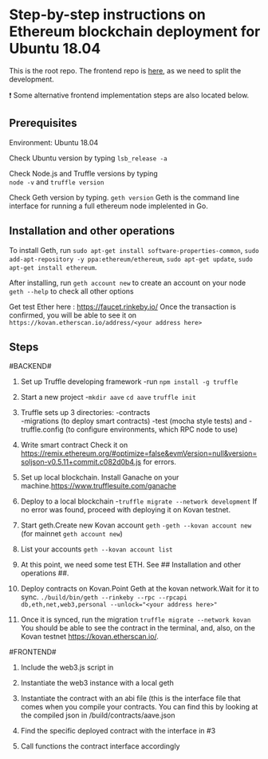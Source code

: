 # Step-by-step instructions on Ethereum blockchain deployment for Ubuntu 18.04

This is the root repo.
The frontend repo is [here](https://github.com/jordicasesnoves/AAVE_Hackaton_frontend), as we need to split the development. 

:exclamation: Some alternative frontend implementation steps are also located below.



## Prerequisites ##
Environment: Ubuntu 18.04

Check Ubuntu version by typing
`lsb_release -a`

Check Node.js and Truffle versions  by typing  
`node -v` and  `truffle version`

Check Geth version by typing.
`geth version`
Geth is the command line interface for running a full ethereum node implelented in Go.

## Installation and other operations ##
To install Geth, run
`sudo apt-get install software-properties-common`,
`sudo add-apt-repository -y ppa:ethereum/ethereum`,
`sudo apt-get update`,
`sudo apt-get install ethereum`.

After installing, run
`geth account new` to create an account on your node
`geth --help` to check all other options

 Get test Ether here : https://faucet.rinkeby.io/
 Once the transaction is confirmed, you will be able to see it on 
 `https://kovan.etherscan.io/address/<your address here>`
 
## Steps ##

#BACKEND#

1. Set up Truffle developing framework 
  -run `npm install -g truffle`
  
2. Start a new project
  -`mkdir aave`
   `cd aave`
   `truffle init`
   
3. Truffle sets up 3 directories:
   -contracts  
   -migrations (to deploy smart contracts)
   -test (mocha style tests)
   and
   -truffle.config (to configure environments, which RPC node to use)
 
 4. Write smart contract
    Check it on https://remix.ethereum.org/#optimize=false&evmVersion=null&version=soljson-v0.5.11+commit.c082d0b4.js for errors.
   
 5. Set up local blockchain. Install Ganache on your machine.https://www.trufflesuite.com/ganache
 
 6. Deploy to a local blockchain
   -`truffle migrate --network development`
    If no error was found, proceed with deploying it on Kovan testnet.
    
 
 7. Start geth.Create new Kovan account
   `geth`
   `-geth --kovan account new` (for mainnet `geth account new`)
   
 8. List your accounts
    `geth --kovan account list`

 9. At this point, we need some test ETH.
    See ## Installation and other operations ##.
    
10. Deploy contracts on Kovan.Point Geth at the kovan network.Wait for it to sync.
    `./build/bin/geth --rinkeby --rpc --rpcapi db,eth,net,web3,personal --unlock="<your address here>"`
    
11. Once it is synced, run the migration
    `truffle migrate --network kovan`
    You should be able to see the contract in the terminal, and, also, on the Kovan testnet https://kovan.etherscan.io/.
    
    
#FRONTEND#


1. Include the web3.js script in <head>
 
2. Instantiate the web3 instance with a local geth

3. Instantiate the contract with an abi file (this is the interface file that comes when you compile your contracts. 
   You can find this by looking at the compiled json in /build/contracts/aave.json

4. Find the specific deployed contract with the interface in #3

5. Call functions the contract interface accordingly   
 
   
   





